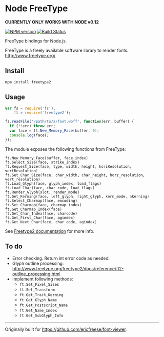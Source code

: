 # Node FreeType

**CURRENTLY ONLY WORKS WITH NODE v0.12**

[![NPM version](https://badge.fury.io/js/freetype2.png)](http://badge.fury.io/js/freetype2)
[![Build Status](https://travis-ci.org/ericfreese/node-freetype2.png?branch=master)](https://travis-ci.org/ericfreese/node-freetype2)

FreeType bindings for Node.js.


FreeType is a freely available software library to render fonts. http://www.freetype.org/

## Install

`npm install freetype2`

## Usage

``` javascript
var fs = require('fs'),
    ft = require('freetype2');

fs.readFile('/path/to/a/font.woff', function(err, buffer) {
  if (!!err) throw err;
  var face = ft.New_Memory_Face(buffer, 0);
  console.log(face);
});
```

The module exposes the following functions from FreeType:

    ft.New_Memory_Face(buffer, face_index)
    ft.Select_Size(face, strike_index)
    ft.Request_Size(face, type, width, height, horiResolution, vertResolution)
    ft.Set_Char_Size(face, char_width, char_height, horz_resolution, vert_resolution)
    ft.Load_Glyph(face, glyph_index, load_flags)
    ft.Load_Char(face, char_code, load_flags)
    ft.Render_Glyph(slot, render_mode)
    ft.Get_Kerning(face, left_glyph, right_glyph, kern_mode, akerning)
    ft.Select_Charmap(face, encoding)
    ft.Set_Charmap(face, charmap_index)
    ft.Get_Charmap_Index(face)
    ft.Get_Char_Index(face, charcode)
    ft.Get_First_Char(face, agindex)
    ft.Get_Next_Char(face, char_code, agindex)

See [Freetype2 documentation](http://www.freetype.org/freetype2/docs/reference/ft2-index.html) for more info.


## To do

- Error checking. Return int error code as needed.
- Glyph outline processing: http://www.freetype.org/freetype2/docs/reference/ft2-outline_processing.html
- Implement following methods:
    - `ft.Set_Pixel_Sizes`
    - `ft.Set_Transform`
    - `ft.Get_Track_Kerning`
    - `ft.Get_Glyph_Name`
    - `ft.Get_Postscript_Name`
    - `ft.Get_Name_Index`
    - `ft.Get_SubGlyph_Info`

---

Originally built for https://github.com/ericfreese/font-viewer.
